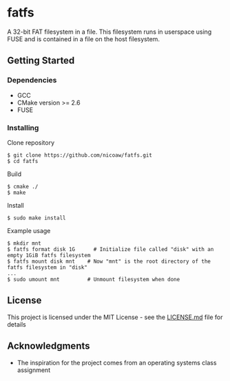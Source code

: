 # fatfs

A 32-bit FAT filesystem in a file. This filesystem runs in userspace using FUSE and is contained in a file on the host filesystem.

## Getting Started

### Dependencies

* GCC
* CMake version >= 2.6
* FUSE

### Installing

Clone repository

```
$ git clone https://github.com/nicoaw/fatfs.git
$ cd fatfs
```

Build

```
$ cmake ./
$ make
```

Install

```
$ sudo make install
```

Example usage

```
$ mkdir mnt
$ fatfs format disk 1G      # Initialize file called "disk" with an empty 1GiB fatfs filesystem 
$ fatfs mount disk mnt    # Now "mnt" is the root directory of the fatfs filesystem in "disk"
...
$ sudo umount mnt         # Unmount filesystem when done
```

## License

This project is licensed under the MIT License - see the [LICENSE.md](LICENSE.md) file for details

## Acknowledgments

* The inspiration for the project comes from an operating systems class assignment
